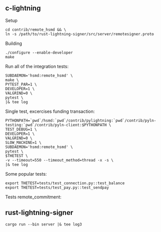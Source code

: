c-lightning
----------------------------------------------------------------

Setup

    cd contrib/remote_hsmd && \
    ln -s /path/to/rust-lightning-signer/src/server/remotesigner.proto

Building

    ./configure --enable-developer
    make

Run all of the integration tests:
```
SUBDAEMON='hsmd:remote_hsmd' \
make \
PYTEST_PAR=1 \
DEVELOPER=1 \
VALGRIND=0 \
pytest \
|& tee log
```

Single test, excercises funding transaction:
```
PYTHONPATH=`pwd`/hsmd:`pwd`/contrib/pylightning:`pwd`/contrib/pyln-testing:`pwd`/contrib/pyln-client:$PYTHONPATH \
TEST_DEBUG=1 \
DEVELOPER=1 \
VALGRIND=0 \
SLOW_MACHINE=1 \
SUBDAEMON='hsmd:remote_hsmd' \
pytest \
$THETEST \
-v --timeout=550 --timeout_method=thread -x -s \
|& tee log
```

Some popular tests:

    export THETEST=tests/test_connection.py::test_balance
    export THETEST=tests/test_pay.py::test_sendpay


Tests remote_commitment:


rust-lightning-signer
----------------------------------------------------------------

    cargo run --bin server |& tee log3
